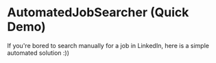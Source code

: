 # AutomatedJobSearcher (Quick Demo)
If you're bored to search manually for a job in LinkedIn, here is a simple automated solution :))
